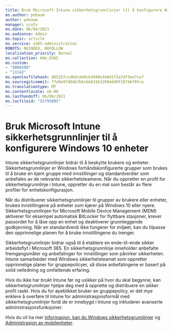 ```yaml
---
title: Bruk Microsoft Intune sikkerhetsgrunnlinjer til å konfigurere Windows 10 enheter
ms.author: pebaum
author: pebaum
manager: scotv
ms.date: 06/04/2021
ms.audience: Admin
ms.topic: article
ms.service: o365-administration
ROBOTS: NOINDEX, NOFOLLOW
localization_priority: Normal
ms.collection: Adm_O365
ms.custom:
- "9006500"
- "11142"
ms.openlocfilehash: 88525fccd6dcde0cb3949e348d1f2a7df3ee7ce7
ms.sourcegitcommit: f7a9e97d04b7b6cbb633b32094d40f1874bf0fce
ms.translationtype: MT
ms.contentlocale: nb-NO
ms.lasthandoff: 06/06/2021
ms.locfileid: "52793895"
---
```

# <a name="use-microsoft-intune-security-baselines-to-configure-windows-10-devices"></a>Bruk Microsoft Intune sikkerhetsgrunnlinjer til å konfigurere Windows 10 enheter

Intune sikkerhetsgrunnlinjer bidrar til å beskytte brukere og enheter. Sikkerhetsgrunnlinjer er Windows forhåndskonfigurerte grupper som brukes til å bruke en kjent gruppe med innstillinger og standardverdier som anbefales av de relevante sikkerhetsteamene. Når du oppretter en profil for sikkerhetsgrunnlinje i Intune, oppretter du en mal som består av flere profiler for enhetskonfigurasjon.

Når du distribuerer sikkerhetsgrunnlinjer til grupper av brukere eller enheter, brukes innstillingene på enheter som kjører på Windows 10 eller nyere. Sikkerhetsgrunnlinjen for Microsoft Mobile Device Management (MDM) aktiverer for eksempel automatisk BitLocker for flyttbare stasjoner, krever passordet for å låse opp en enhet og deaktiverer grunnleggende godkjenning. Når en standardverdi ikke fungerer for miljøet, kan du tilpasse den opprinnelige planen for å bruke innstillingene du trenger.

Sikkerhetsgrunnlinjer bidrar også til å etablere en ende-til-ende sikker arbeidsflyt i Microsoft 365. En sikkerhetsgrunnlinje inneholder anbefalte fremgangsmåter og anbefalinger for innstillinger som påvirker sikkerheten. Intune samarbeider med Windows sikkerhetsteamet som oppretter opprinnelige planer for gruppepolicyer, så disse anbefalingene er basert på solid veiledning og omfattende erfaring.

Hvis du ikke har brukt Intune før og usikker på hvor du skal begynne, kan sikkerhetsgrunnlinjer hjelpe deg med å opprette og distribuere en sikker profil raskt. Hvis du for øyeblikket bruker en gruppepolicy, er det mye enklere å overføre til Intune for administrasjonsformål med sikkerhetsgrunnlinjer fordi de er innebygd i Intune og inkluderer avanserte administrasjonsfunksjoner.

Hvis du vil ha mer [informasjon, kan du Windows sikkerhetsgrunnlinjer](/windows/security/threat-protection/windows-security-baselines) og [Administrasjon av mobilenheter](/windows/client-management/mdm/).

